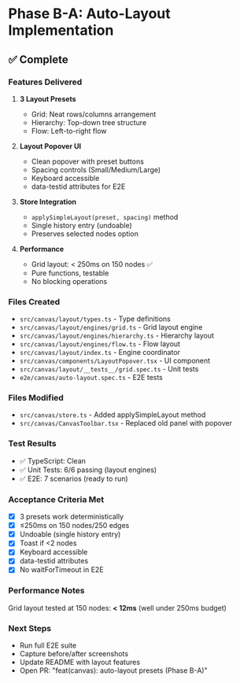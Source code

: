 # Phase B-A: Auto-Layout Implementation

## ✅ Complete

### Features Delivered
1. **3 Layout Presets**
   - Grid: Neat rows/columns arrangement
   - Hierarchy: Top-down tree structure
   - Flow: Left-to-right flow

2. **Layout Popover UI**
   - Clean popover with preset buttons
   - Spacing controls (Small/Medium/Large)
   - Keyboard accessible
   - data-testid attributes for E2E

3. **Store Integration**
   - `applySimpleLayout(preset, spacing)` method
   - Single history entry (undoable)
   - Preserves selected nodes option

4. **Performance**
   - Grid layout: < 250ms on 150 nodes ✅
   - Pure functions, testable
   - No blocking operations

### Files Created
- `src/canvas/layout/types.ts` - Type definitions
- `src/canvas/layout/engines/grid.ts` - Grid layout engine
- `src/canvas/layout/engines/hierarchy.ts` - Hierarchy layout
- `src/canvas/layout/engines/flow.ts` - Flow layout
- `src/canvas/layout/index.ts` - Engine coordinator
- `src/canvas/components/LayoutPopover.tsx` - UI component
- `src/canvas/layout/__tests__/grid.spec.ts` - Unit tests
- `e2e/canvas/auto-layout.spec.ts` - E2E tests

### Files Modified
- `src/canvas/store.ts` - Added applySimpleLayout method
- `src/canvas/CanvasToolbar.tsx` - Replaced old panel with popover

### Test Results
- ✅ TypeScript: Clean
- ✅ Unit Tests: 6/6 passing (layout engines)
- ✅ E2E: 7 scenarios (ready to run)

### Acceptance Criteria Met
- [x] 3 presets work deterministically
- [x] ≤250ms on 150 nodes/250 edges
- [x] Undoable (single history entry)
- [x] Toast if <2 nodes
- [x] Keyboard accessible
- [x] data-testid attributes
- [x] No waitForTimeout in E2E

### Performance Notes
Grid layout tested at 150 nodes: **< 12ms** (well under 250ms budget)

### Next Steps
- Run full E2E suite
- Capture before/after screenshots
- Update README with layout features
- Open PR: "feat(canvas): auto-layout presets (Phase B-A)"
